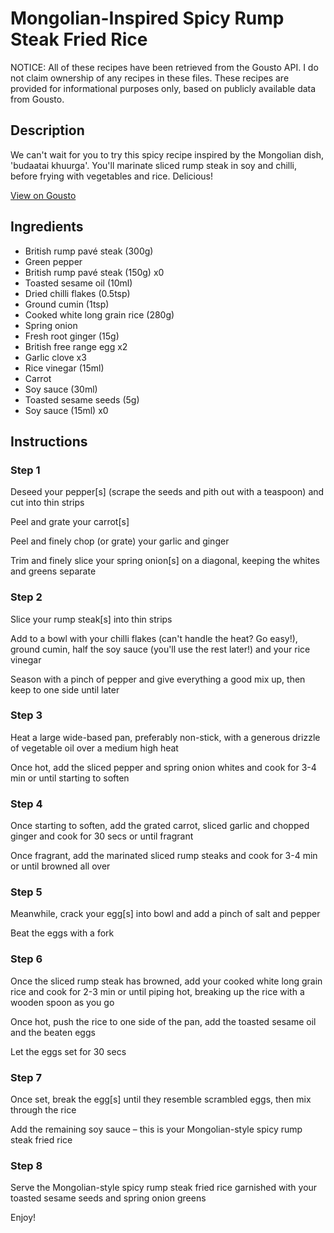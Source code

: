 # Mongolian-Inspired Spicy Rump Steak Fried Rice

NOTICE: All of these recipes have been retrieved from the Gousto API. I do not claim ownership of any recipes in these files. These recipes are provided for informational purposes only, based on publicly available data from Gousto.

## Description

We can't wait for you to try this spicy recipe inspired by the Mongolian dish, 'budaatai khuurga'. You'll marinate sliced rump steak in soy and chilli, before frying with vegetables and rice. Delicious!

[View on Gousto](https://www.gousto.co.uk/recipes/cookbook/mongolian-inspired-spicy-beef-fried-rice)

## Ingredients

- British rump pavé steak (300g)
- Green pepper
- British rump pavé steak (150g) x0
- Toasted sesame oil (10ml)
- Dried chilli flakes (0.5tsp)
- Ground cumin (1tsp)
- Cooked white long grain rice (280g)
- Spring onion
- Fresh root ginger (15g)
- British free range egg x2
- Garlic clove x3
- Rice vinegar (15ml)
- Carrot
- Soy sauce (30ml)
- Toasted sesame seeds (5g)
- Soy sauce (15ml) x0

## Instructions


### Step 1

Deseed your pepper[s] (scrape the seeds and pith out with a teaspoon) and cut into thin strips

Peel and grate your carrot[s]

Peel and finely chop (or grate) your garlic and ginger

Trim and finely slice your spring onion[s] on a diagonal, keeping the whites and greens separate


### Step 2

Slice your rump steak[s] into thin strips

Add to a bowl with your chilli flakes (can't handle the heat? Go easy!), ground cumin, half the soy sauce (you'll use the rest later!) and your rice vinegar

Season with a pinch of pepper and give everything a good mix up, then keep to one side until later


### Step 3

Heat a large wide-based pan, preferably non-stick, with a generous drizzle of vegetable oil over a medium high heat

Once hot, add the sliced pepper and spring onion whites and cook for 3-4 min or until starting to soften


### Step 4

Once starting to soften, add the grated carrot, sliced garlic and chopped ginger and cook for 30 secs or until fragrant

Once fragrant, add the marinated sliced rump steaks and cook for 3-4 min or until browned all over


### Step 5

Meanwhile, crack your egg[s] into bowl and add a pinch of salt and pepper

Beat the eggs with a fork


### Step 6

Once the sliced rump steak has browned, add your cooked white long grain rice and cook for 2-3 min or until piping hot, breaking up the rice with a wooden spoon as you go

Once hot, push the rice to one side of the pan, add the toasted sesame oil and the beaten eggs

Let the eggs set for 30 secs


### Step 7

Once set, break the egg[s] until they resemble scrambled eggs, then mix through the rice

Add the remaining soy sauce – this is your Mongolian-style spicy rump steak fried rice

### Step 8

Serve the Mongolian-style spicy rump steak fried rice garnished with your toasted sesame seeds and spring onion greens

Enjoy!

